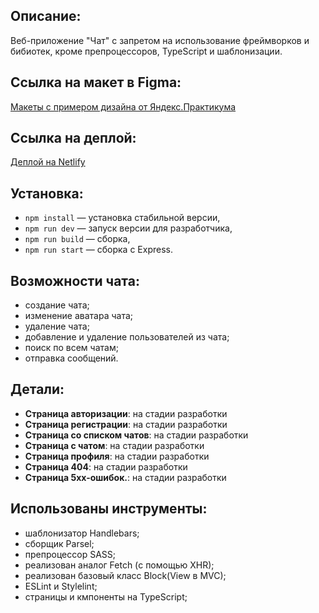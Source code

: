 ## Описание:

Веб-приложение "Чат" с запретом на использование фреймворков и бибиотек, кроме препроцессоров, TypeScript и шаблонизации.

## Cсылка на макет в Figma: 
[Макеты с примером дизайна от Яндекс.Практикума](https://www.figma.com/file/0lMDkxumJ6uu5QhYNljawS/Chat_external_link-(Copy)?node-id=0%3A1)

## Cсылка на деплой: 
[Деплой на Netlify](https://celebrated-selkie-c50da2.netlify.app/)

## Установка:
- `npm install` — установка стабильной версии,
- `npm run dev` — запуск версии для разработчика,
- `npm run build` — сборка,
- `npm run start` — сборка c Express.

## Возможности чата:
- создание чата;
- изменение аватара чата;
- удаление чата;
- добавление и удаление пользователей из чата;
- поиск по всем чатам;
- отправка сообщений.

## Детали:
- **Страница авторизации**: на стадии разработки
- **Страница регистрации**: на стадии разработки
- **Страница со списком чатов**: на стадии разработки
- **Страница с чатом**: на стадии разработки
- **Страница профиля**: на стадии разработки
- **Страница 404**: на стадии разработки
- **Страница 5xx-ошибок.**: на стадии разработки

## Использованы инструменты:
- шаблонизатор Handlebars;
- сборщик Parsel;
- препроцессор SASS;
- реализован аналог Fetch (с помощью XHR);
- реализован базовый класс Block(View в MVC);
- ESLint и Stylelint;
- страницы и кмпоненты на TypeScript;
